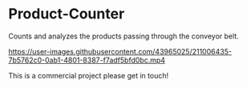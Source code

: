 # Product-Counter

Counts and analyzes the products passing through the conveyor belt.



https://user-images.githubusercontent.com/43965025/211006435-7b5762c0-0ab1-4801-8387-f7adf5bfd0bc.mp4

This is a commercial project please get in touch!
